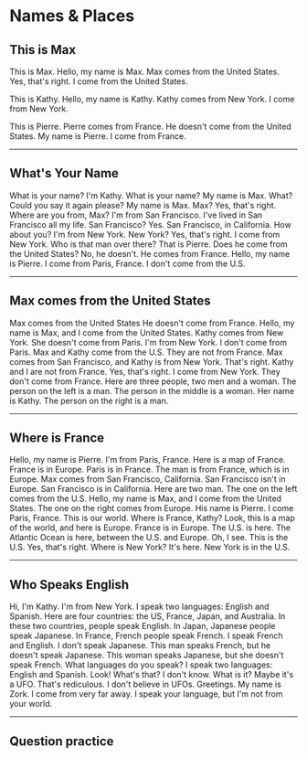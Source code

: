 # Names & Places

## This is Max

This is Max.
Hello, my name is Max.
Max comes from the United States.
Yes, that's right. I come from the United States.

This is Kathy.
Hello, my name is Kathy.
Kathy comes from New York.
I come from New York.

This is Pierre.
Pierre comes from France.
He doesn't come from the United States.
My name is Pierre.
I come from France.

---

## What's Your Name

What is your name?
I'm Kathy.
What is your name?
My name is Max.
What?
Could you say it again please?
My name is Max.
Max?
Yes, that's right.
Where are you from, Max?
I'm from San Francisco. I've lived in San Francisco all my life.
San Francisco?
Yes. San Francisco, in California.
How about you?
I'm from New York.
New York?
Yes, that's right.
I come from New York.
Who is that man over there?
That is Pierre.
Does he come from the United States?
No, he doesn't.
He comes from France.
Hello, my name is Pierre.
I come from Paris, France.
I don't come from the U.S.

---

## Max comes from the United States

Max comes from the United States
He doesn't come from France.
Hello, my name is Max, and I come from the United States.
Kathy comes from New York.
She doesn't come from Paris.
I'm from New York.
I don't come from Paris.
Max and Kathy come from the U.S.
They are not from France.
Max comes from San Francisco, and Kathy is from New York.
That's right. Kathy and I are not from France.
Yes, that's right.
I come from New York.
They don't come from France.
Here are three people, two men and a woman.
The person on the left is a man.
The person in the middle is a woman.
Her name is Kathy.
The person on the right is a man.

---

## Where is France

Hello, my name is Pierre.
I'm from Paris, France.
Here is a map of France.
France is in Europe.
Paris is in France.
The man is from France, which is in Europe.
Max comes from San Francisco, California.
San Francisco isn't in Europe.
San Francisco is in California.
Here are two man.
The one on the left comes from the U.S.
Hello, my name is Max, and I come from the United States.
The one on the right comes from Europe.
His name is Pierre.
I come Paris, France.
This is our world.
Where is France, Kathy?
Look, this is a map of the world, and here is Europe.
France is in Europe.
The U.S. is here.
The Atlantic Ocean is here, between the U.S. and Europe.
Oh, I see. This is the U.S.
Yes, that's right.
Where is New York?
It's here. New York is in the U.S.

---

## Who Speaks English

Hi, I'm Kathy.
I'm from New York.
I speak two languages: English and Spanish.
Here are four countries: the US, France, Japan, and Australia.
In these two countries, people speak English.
In Japan, Japanese people speak Japanese.
In France, French people speak French.
I speak French and English.
I don't speak Japanese.
This man speaks French, but he doesn't speak Japanese.
This woman speaks Japanese, but she doesn't speak French.
What languages do you speak?
I speak two languages: English and Spanish.
Look! What's that?
I don't know. What is it?
Maybe it's a UFO.
That's rediculous. I don't believe in UFOs.
Greetings. My name is Zork.
I come from very far away.
I speak your language, but I'm not from your world.

---

## Question practice
